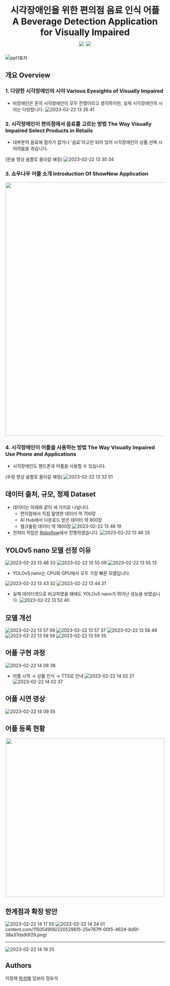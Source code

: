 <h1 align="center"> 
시각장애인을 위한 편의점 음료 인식 어플<br/>
A Beverage Detection Application for Visually Impaired
<br> 
<img src="https://img.shields.io/badge/Python-3776AB?style=flat&logo=Python&logoColor=white">
<img src="https://img.shields.io/badge/YOLO-00FFFF?style=flat&logo=SVG&logoColor=white">
</h1>

![ppt1표지](https://user-images.githubusercontent.com/115054956/220268178-d7f2dbec-c6bd-4029-88db-6fbc8210d557.png)

## 개요 Overview
### 1. 다양한 시각장애인의 시야 Various Eyesights of Visually Impaired
* 비장애인은 흔히 시각장애인이 모두 전맹이라고 생각하지만, 실제 시각장애인의 시야는 다양합니다.
![2023-02-22 13 26 41](https://user-images.githubusercontent.com/115054956/220521854-f1d5d730-2d1c-4155-996d-0e0dab184237.png)

### 2. 시각장애인이 편의점에서 음료를 고르는 방법 The Way Visually Impaired Select Products in Retails
* 대부분의 음료에 점자가 없거나 '음료'라고만 되어 있어 시각장애인이 상품 선택 시 어려움을 겪습니다.

(한솔 영상 움짤로 올라갈 예정)
![2023-02-22 13 30 34](https://user-images.githubusercontent.com/115054956/220522326-1bebd7f5-a008-4ddb-a7a1-69050e631fb1.png)

### 3. 쇼우나우 어플 소개 Introduction Of ShowNow Application
<div align="center"> <img src="https://user-images.githubusercontent.com/115054956/220498305-a9a433ed-435e-49ab-a435-8c6cb0d3ac5c.png" width="800"> </div>


### 4. 시각장애인이 어플을 사용하는 방법 The Way Visually Impaired Use Phone and Applications
* 시각장애인도 핸드폰과 어플을 사용할 수 있습니다.

(우령 영상 움짤로 올라갈 예정)
![2023-02-22 13 32 01](https://user-images.githubusercontent.com/115054956/220522515-370c12f0-7c77-487e-a0da-591d83953a70.png)


## 데이터 출처, 규모, 정제 Dataset
* 데이터는 아래와 같이 세 가지로 나뉩니다.
  - 편의점에서 직접 촬영한 데이터 약 700장
  - AI Hub에서 다운로드 받은 데이터 약 800장
  - 웹크롤링 데이터 약 1800장
![2023-02-22 13 46 19](https://user-images.githubusercontent.com/115054956/220524488-33979103-ee42-43b6-b85e-d9cefdefe387.png)
* 전처리 작업은 [Roboflow](https://app.roboflow.com/mainproject)에서 진행하였습니다. 
![2023-02-22 13 46 25](https://user-images.githubusercontent.com/115054956/220524498-a5f79f4e-b9fc-4e30-8aea-17ba3b6f6c8a.png)

## YOLOv5 nano 모델 선정 이유
![2023-02-22 13 46 33](https://user-images.githubusercontent.com/115054956/220524502-aa87561b-4876-46a2-9f51-6736c379f56f.png)
![2023-02-22 13 55 09](https://user-images.githubusercontent.com/115054956/220525699-3909b544-2acf-4a4a-82e5-7d6c66889cc1.png)
![2023-02-22 13 55 13](https://user-images.githubusercontent.com/115054956/220525705-4850cb91-5048-4b39-9966-430fc1e7576c.png)

* YOLOv5 nano는 CPU와 GPU에서 모두 가장 빠른 모델입니다.

![2023-02-22 13 43 32](https://user-images.githubusercontent.com/115054956/220524241-ffd09189-c4f9-420a-be9c-a51a544ca96d.png)
![2023-02-22 13 44 21](https://user-images.githubusercontent.com/115054956/220524246-fa161b0f-9227-4d07-bb81-04e37928c55d.png)

* 실제 데이터셋으로 비교하였을 떄에도 YOLOv5 nano가 뛰어난 성능을 보였습니다.
![2023-02-22 13 52 40](https://user-images.githubusercontent.com/115054956/220525350-5671879c-ca04-4776-8080-b74136b879a3.png)

## 모델 개선
![2023-02-22 13 57 09](https://user-images.githubusercontent.com/115054956/220526292-c49d5261-213f-483c-a35c-51529c85657e.png)
![2023-02-22 13 57 37](https://user-images.githubusercontent.com/115054956/220526299-60161cac-1925-43d0-b442-5f48dd34de8d.png)
![2023-02-22 13 58 49](https://user-images.githubusercontent.com/115054956/220526300-e1cf4d03-c8b7-4344-8e21-0dea250d9d86.png)
![2023-02-22 13 58 59](https://user-images.githubusercontent.com/115054956/220526303-a06f82be-5eab-4be5-8d1c-e44aadb17ffe.png)
![2023-02-22 13 59 35](https://user-images.githubusercontent.com/115054956/220526305-78d0ed0d-d8c8-40b1-b146-fde0e630ae4a.png)


## 어플 구현 과정
![2023-02-22 14 08 38](https://user-images.githubusercontent.com/115054956/220527743-5d4e9cb0-f43a-43db-b3c3-1a9f17d72ca7.png)

* 어플 시작 → 상품 인식 → TTS로 안내
![2023-02-22 14 02 21](https://user-images.githubusercontent.com/115054956/220527755-73d6132e-8344-4ed1-87c9-d053f8da5841.png)
![2023-02-22 14 02 37](https://user-images.githubusercontent.com/115054956/220527759-9511ad1f-4f84-4d6d-91fb-cf43938f04a2.png)

## 어플 시연 영상
![2023-02-22 14 09 55](https://user-images.githubusercontent.com/115054956/220527975-04b09f70-9769-4669-ba2a-8f432699f570.png)

## 어플 등록 현황
<div align="center"> <img src="https://user-images.githubusercontent.com/115054956/220528400-21bb28d4-8df9-4292-8764-421e20b3b004.jpg" width="500"> </div>


## 한계점과 확장 방안
![2023-02-22 14 17 50](https://user-images.githubusercontent.com/115054956/220529370-b3c34826-0151-4d15-bf91-908d1e85e6fc.png)
![2023-02-22 14 24 01](https://user-images.githubusercontent.com/115054956/220530363-180ce32f-e488-409f-bf07-20df112d8fb6.png)
content.com/115054956/220529615-25e767ff-00f5-4624-8d5f-38a37da90f29.png)


---
![2023-02-22 14 19 25](https://user-images.githubusercontent.com/115054956/220529615-25e767ff-00f5-4624-8d5f-38a37da90f29.png)


## Authors
이창재 [박성혜](https://www.linkedin.com/in/%EB%B0%95%EC%84%B1%ED%98%9Clea/) 임보라 정유석
